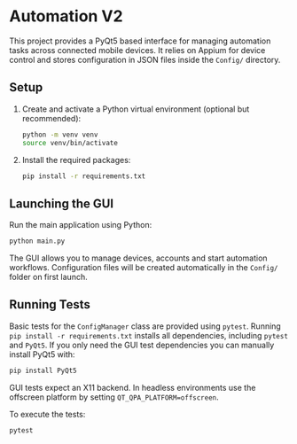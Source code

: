 # Automation V2

This project provides a PyQt5 based interface for managing automation tasks across connected mobile devices. It relies on Appium for device control and stores configuration in JSON files inside the `Config/` directory.

## Setup

1. Create and activate a Python virtual environment (optional but recommended):
   ```bash
   python -m venv venv
   source venv/bin/activate
   ```
2. Install the required packages:
   ```bash
   pip install -r requirements.txt
   ```

## Launching the GUI

Run the main application using Python:

```bash
python main.py
```

The GUI allows you to manage devices, accounts and start automation workflows. Configuration files will be created automatically in the `Config/` folder on first launch.

## Running Tests

Basic tests for the `ConfigManager` class are provided using `pytest`. Running
`pip install -r requirements.txt` installs all dependencies, including
`pytest` and `PyQt5`. If you only need the GUI test dependencies you can
manually install PyQt5 with:

```bash
pip install PyQt5
```

GUI tests expect an X11 backend. In headless environments use the offscreen
platform by setting `QT_QPA_PLATFORM=offscreen`.

To execute the tests:

```bash
pytest
```
